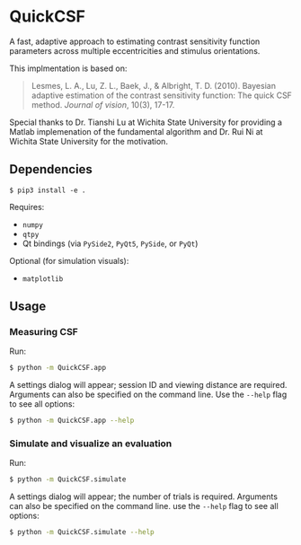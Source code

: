 # QuickCSF

A fast, adaptive approach to estimating contrast sensitivity function parameters across multiple eccentricities and stimulus orientations.

This implmentation is based on:

> Lesmes, L. A., Lu, Z. L., Baek, J., & Albright, T. D. (2010). Bayesian adaptive estimation of the contrast sensitivity function: The quick CSF method. *Journal of vision*, 10(3), 17-17.

Special thanks to Dr. Tianshi Lu at Wichita State University for providing a Matlab implemenation of the fundamental algorithm and Dr. Rui Ni at Wichita State University for the motivation.

## Dependencies
~~~~
$ pip3 install -e .
~~~~
Requires:
* `numpy`
* `qtpy`
* Qt bindings (via `PySide2`, `PyQt5`, `PySide`, or `PyQt`)

Optional (for simulation visuals):
* `matplotlib`

## Usage
### Measuring CSF
Run:
~~~bash
$ python -m QuickCSF.app
~~~
A settings dialog will appear; session ID and viewing distance are required. Arguments can also be specified on the command line. Use the `--help` flag to see all options:
~~~bash
$ python -m QuickCSF.app --help
~~~
### Simulate and visualize an evaluation
Run:
~~~bash
$ python -m QuickCSF.simulate
~~~
A settings dialog will appear; the number of trials is required. Arguments can also be specified on the command line. use the `--help` flag to see all options:
~~~bash
$ python -m QuickCSF.simulate --help
~~~